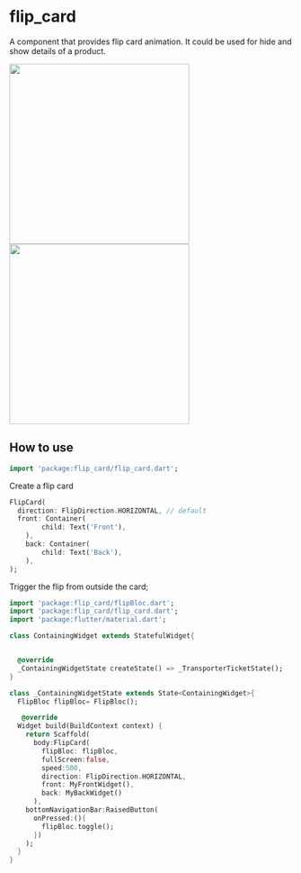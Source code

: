 # flip_card

A component that provides flip card animation. It could be used for hide and show details of a product.

<p>
<img src="https://github.com/fedeoo/flip_card/blob/master/screenshots/flip-h.gif?raw=true&v1" width="320" />
<img src="https://github.com/fedeoo/flip_card/blob/master/screenshots/flip-v.gif?raw=true&v1" width="320" />
</p>

## How to use


````dart
import 'package:flip_card/flip_card.dart';
````

Create a flip card

```dart
FlipCard(
  direction: FlipDirection.HORIZONTAL, // default
  front: Container(
        child: Text('Front'),
    ),
    back: Container(
        child: Text('Back'),
    ),
);
```

Trigger the flip from outside the card;

```dart
import 'package:flip_card/flipBloc.dart';
import 'package:flip_card/flip_card.dart';
import 'package:flutter/material.dart';

class ContainingWidget extends StatefulWidget{


  @override
  _ContainingWidgetState createState() => _TransporterTicketState();
}

class _ContainingWidgetState extends State<ContainingWidget>{
  FlipBloc flipBloc= FlipBloc();

   @override
  Widget build(BuildContext context) {
    return Scaffold(
      body:FlipCard(
        flipBloc: flipBloc,
        fullScreen:false,
        speed:500,
        direction: FlipDirection.HORIZONTAL,
        front: MyFrontWidget(),
        back: MyBackWidget()
      ),
    bottomNavigationBar:RaisedButton(
      onPressed:(){
        flipBloc.toggle();
      })
    );
  }
}
```
